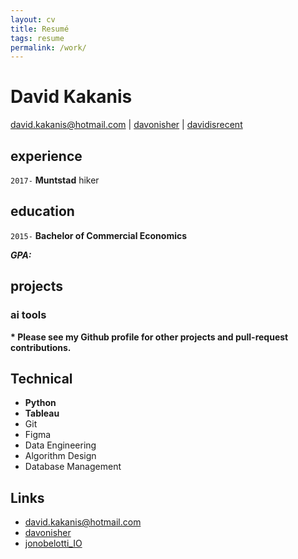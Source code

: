 ```yaml
---
layout: cv
title: Resumé
tags: resume
permalink: /work/
---
```

# David Kakanis

<div id="webaddress">
<a href="mailto:david.kakanis@hotmail.com">david.kakanis@hotmail.com</a>
|
<i class="fa fa-github"></i> <a href="http://github.com/davonisher">davonisher</a>
|
<i class="fa fa-twitter"></i> <a href="http://twitter.com/davidisrecent">davidisrecent</a>
</div>


## experience

`2017-`
__Muntstad__ hiker



## education

`2015-`
__Bachelor of Commercial Economics__

***GPA:***  


## projects

### ai tools


__* Please see my Github profile for other projects and pull-request contributions.__

## Technical

* **Python**
* **Tableau**
* Git
* Figma
* Data Engineering
* Algorithm Design
* Database Management


## Links

* <i class="fa fa-envelope"></i> <a href="mailto:david.kakanis@hotmail.com">david.kakanis@hotmail.com</a><br />
* <i class="fa fa-github"></i> <a href="http://github.com/davonisher">davonisher</a><br />
*  <i class="fa fa-twitter"></i> <a href="http://twitter.com/davidisrecent">jonobelotti_IO</a><br />

<!-- ### Footer

Last updated: May 2013 -->
